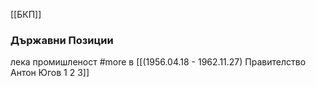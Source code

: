 [[БКП]]

### Държавни Позиции
лека промишленост #more в [[(1956.04.18 - 1962.11.27) Правителство Антон Югов 1 2 3]]